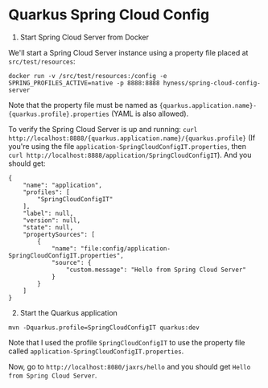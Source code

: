 # Quarkus Spring Cloud Config

1. Start Spring Cloud Server from Docker

We'll start a Spring Cloud Server instance using a property file placed at `src/test/resources`:

```
docker run -v /src/test/resources:/config -e SPRING_PROFILES_ACTIVE=native -p 8888:8888 hyness/spring-cloud-config-server
```

Note that the property file must be named as `{quarkus.application.name}-{quarkus.profile}.properties` (YAML is also allowed).

To verify the Spring Cloud Server is up and running: `curl http://localhost:8888/{quarkus.application.name}/{quarkus.profile}` 
(If you're using the file `application-SpringCloudConfigIT.properties`, then `curl http://localhost:8888/application/SpringCloudConfigIT`). 
And you should get:

```
{
    "name": "application",
    "profiles": [
        "SpringCloudConfigIT"
    ],
    "label": null,
    "version": null,
    "state": null,
    "propertySources": [
        {
            "name": "file:config/application-SpringCloudConfigIT.properties",
            "source": {
                "custom.message": "Hello from Spring Cloud Server"
            }
        }
    ]
}
``` 

2. Start the Quarkus application

```
mvn -Dquarkus.profile=SpringCloudConfigIT quarkus:dev
```

Note that I used the profile `SpringCloudConfigIT` to use the property file called `application-SpringCloudConfigIT.properties`.

Now, go to `http://localhost:8080/jaxrs/hello` and you should get `Hello from Spring Cloud Server`.
